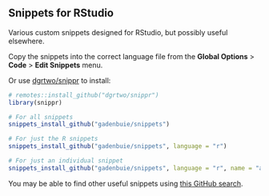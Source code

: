 ## Snippets for RStudio

Various custom snippets designed for RStudio, but possibly useful elsewhere.

Copy the snippets into the correct language file from the **Global Options** > **Code** > **Edit Snippets** menu.

Or use [dgrtwo/snippr](https://github.com/dgrtwo/snippr) to install:

```r
# remotes::install_github("dgrtwo/snippr")
library(snippr)

# For all snippets
snippets_install_github("gadenbuie/snippets")

# For just the R snippets
snippets_install_github("gadenbuie/snippets", language = "r")

# For just an individual snippet
snippets_install_github("gadenbuie/snippets", language = "r", name = "aa")
```

You may be able to find other useful snippets using [this GitHub search](https://github.com/search?q=in%3Apath+r.snippets+type%3Acode&type=Code).
